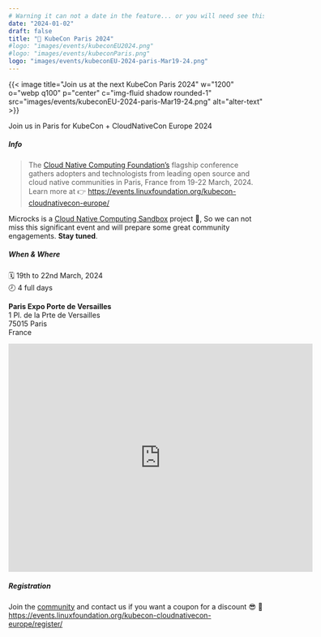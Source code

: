```yaml
---
# Warning it can not a date in the feature... or you will need see this MD online!
date: "2024-01-02"
draft: false
title: "🤝 KubeCon Paris 2024"
#logo: "images/events/kubeconEU2024.png"
#logo: "images/events/kubeconParis.png"
logo: "images/events/kubeconEU-2024-paris-Mar19-24.png"
---
```


{{< image title="Join us at the next KubeCon Paris 2024" w="1200" o="webp q100" p="center" c="img-fluid shadow rounded-1" src="images/events/kubeconEU-2024-paris-Mar19-24.png" alt="alter-text" >}}

Join us in Paris for KubeCon + CloudNativeCon Europe 2024 

##### Info
>The [Cloud Native Computing Foundation’s](https://www.cncf.io/) flagship conference gathers adopters and technologists from leading open source and cloud native communities in Paris, France from 19-22 March, 2024. 
Learn more at 👉 https://events.linuxfoundation.org/kubecon-cloudnativecon-europe/

Microcks is a [Cloud Native Computing Sandbox](https://landscape.cncf.io/?selected=microcks) project 🚀, So we can not miss this significant event and will prepare some great community engagements. **Stay tuned**.

##### When & Where
🗓️ 19th to 22nd March, 2024<br>
🕗 4 full days 

**Paris Expo Porte de Versailles**<br>
1 Pl. de la Prte de Versailles<br>
75015 Paris<br>
France<br>
<iframe src="https://www.google.com/maps/embed?pb=!1m18!1m12!1m3!1d2626.4770332420912!2d2.2904507!3d48.8300389!2m3!1f0!2f0!3f0!3m2!1i1024!2i768!4f13.1!3m3!1m2!1s0x47e6707227dc3507%3A0xb95e16217b96a221!2sParis%20Expo%20Porte%20de%20Versailles!5e0!3m2!1sen!2sfr!4v1706742001097!5m2!1sen!2sfr" width="600" height="450" style="border:0;" allowfullscreen="" loading="lazy" referrerpolicy="no-referrer-when-downgrade"></iframe>

##### Registration
Join the [community](/community/) and contact us if you want a coupon for a discount 😎 👀 
https://events.linuxfoundation.org/kubecon-cloudnativecon-europe/register/
